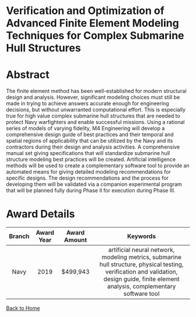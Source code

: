 
Verification and Optimization of Advanced Finite Element Modeling Techniques for Complex Submarine Hull Structures
==================================================================================================================

# Abstract


The finite element method has been well-established for modern structural design and analysis. However, significant modeling choices must still be made in trying to achieve answers accurate enough for engineering decisions, but without unwarranted computational effort. This is especially true for high value complex submarine hull structures that are needed to protect Navy warfighters and enable successful missions. Using a rational series of models of varying fidelity, M4 Engineering will develop a comprehensive design guide of best practices and their temporal and spatial regions of applicability that can be utilized by the Navy and its contractors during their design and analysis activities. A comprehensive manual set giving specifications that will standardize submarine hull structure modeling best practices will be created. Artificial intelligence methods will be used to create a complementary software tool to provide an automated means for giving detailed modeling recommendations for specific designs. The design recommendations and the process for developing them will be validated via a companion experimental program that will be planned fully during Phase II for execution during Phase III.  

# Award Details

|Branch|Award Year|Award Amount|Keywords|
| :---: | :---: | :---: | :---: |
|Navy|2019|$499,943|artificial neural network, modeling metrics, submarine hull structure, physical testing, verification and validation, design guide, finite element analysis, complementary software tool|
  
  


[Back to Home](https://github.com/chrischow/dod_sbir_awards#1944)